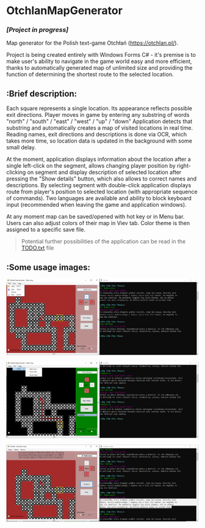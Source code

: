 # OtchlanMapGenerator
### ***[Project in progress]***

Map generator for the Polish text-game Otchłań (https://otchlan.pl/).

Project is being created entirely with Windows Forms C# - it's premise is to make user's ability to navigate in the game world easy and more efficient,
thanks to automatically generated map of unlimited size and providing the function of determining the shortest route to the selected location.

## :Brief description:

Each square represents a single location. Its appearance reflects possible exit directions. Player moves in game by entering any substring of words "north" / "south" / "east" / "west" / "up" / "down"
Application detects that substring and automatically creates a map of visited locations in real time.
Reading names, exit directions and descriptions is done via OCR, which takes more time, so location data is updated in the background with some small delay.

At the moment, application displays information about the location after a single left-click on the segment, allows changing player position by right-clicking on segment and display description of selected location after pressing the "Show details" button, which also allows to correct names and descriptions. By selecting segment with double-click application displays route from player's position to selected location (with appropriate sequence of commands).
Two languages are available and ability to block keyboard input (recommended when leaving the game and application windows).

At any moment map can be saved/opened with hot key or in Menu bar. Users can also adjust colors of their map in Viev tab. Color theme is then assigned to a specific save file.

>Potential further possibilities of the application can be read in the [TODO.txt](src/TODO.txt) file


## :Some usage images:

![App Viev](https://github.com/chylaa/OtchlanMapGenerator/blob/master/AplicationViev.png)

![Route mapping](https://github.com/chylaa/OtchlanMapGenerator/blob/master/AplicationVievRoute.png)

![Location Details](https://github.com/chylaa/OtchlanMapGenerator/blob/master/AplicationVievDetails.png)

